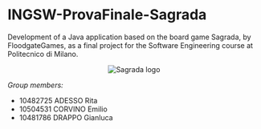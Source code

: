# INGSW-ProvaFinale-Sagrada

Development of a Java application based on the board game Sagrada, by FloodgateGames, 
as a final project for the Software Engineering course at Politecnico di Milano.

<p align="center">
  <img src="https://github.com/Cr0w19/ INGSW-ProvaFinale-Sagrada/src/main/resources/Logo.jpg " alt="Sagrada logo">
</p>

*Group members:*
+ 10482725 ADESSO Rita
+ 10504531 CORVINO Emilio
+ 10481786 DRAPPO Gianluca
